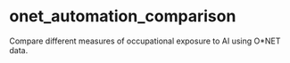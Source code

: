 # onet_automation_comparison
Compare different measures of occupational exposure to AI using O*NET data.
